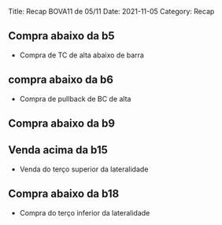 Title: Recap BOVA11 de 05/11
Date: 2021-11-05
Category: Recap

## Compra abaixo da b5
* Compra de TC de alta abaixo de barra

## compra abaixo da b6
* Compra de pullback de BC de alta

## Compra abaixo da b9

## Venda acima da b15
* Venda do terço superior da lateralidade

## Compra abaixo da b18
* Compra do terço inferior da lateralidade
